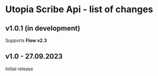 # Utopia Scribe Api - list of changes

## v1.0.1 (in development)
Supports **Flow v2.3**

## v1.0 - 27.09.2023
Initial release
